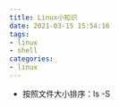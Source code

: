 ```yaml
---
title: Linux小知识
date: 2021-03-15 15:54:16
tags:
- linux
- shell
categories:
- linux
---
```


- 按照文件大小排序：ls -S

